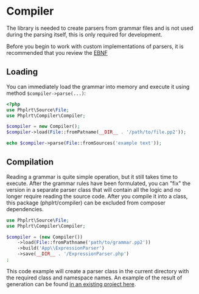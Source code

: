 # Compiler

The library is needed to create parsers from grammar files and is not used 
during the parsing itself, this is only required for development.

Before you begin to work with custom implementations of parsers, it is 
recommended that you review the [EBNF](https://en.wikipedia.org/wiki/Extended_Backus%E2%80%93Naur_form)

## Loading

You can immediately load the grammar into memory and execute it 
using method `$compiler->parse(...)`:

```php
<?php
use Phplrt\Source\File;
use Phplrt\Compiler\Compiler;

$compiler = new Compiler();
$compiler->load(File::fromPatname(__DIR__ . '/path/to/file.pp2'));

echo $compiler->parse(File::fromSources('example text'));
```

## Compilation

Reading a grammar is quite simple operation, but it still takes time 
to execute. After the grammar rules have been formulated, you can "fix" the version 
in a separate parser class that will contain all the logic and no longer require 
reading the source code. After you compile it into a class, this package (phplrt/compiler) 
can be excluded from composer dependencies.

```php
use Phplrt\Source\File;
use Phplrt\Compiler\Compiler;

$compiler = (new Compiler())
    ->load(File::fromPathname('path/to/grammar.pp2'))
    ->build('App\\ExpressionParser')
    ->save(__DIR__ . '/ExpressionParser.php')
;
```

This code example will create a parser class in the current directory 
with the required class and namespace names. An example of the result of generation 
can be found [in an existing project here](https://github.com/phplrt/phplrt/blob/master/src/Compiler/src/Grammar/PP2Grammar.php).
